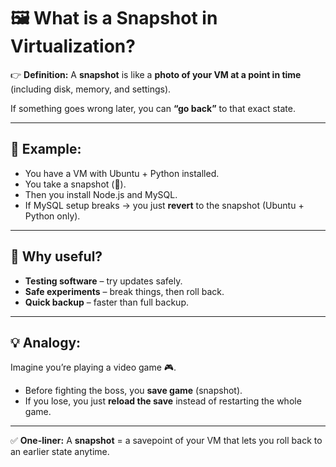 # 🖼 What is a **Snapshot** in Virtualization?

👉 **Definition:**
A **snapshot** is like a **photo of your VM at a point in time** (including disk, memory, and settings).

If something goes wrong later, you can **“go back”** to that exact state.

---

## 📌 Example:

* You have a VM with Ubuntu + Python installed.
* You take a snapshot (📸).
* Then you install Node.js and MySQL.
* If MySQL setup breaks → you just **revert** to the snapshot (Ubuntu + Python only).

---

## 🎯 Why useful?

* **Testing software** – try updates safely.
* **Safe experiments** – break things, then roll back.
* **Quick backup** – faster than full backup.

---

## 💡 Analogy:

Imagine you’re playing a video game 🎮.

* Before fighting the boss, you **save game** (snapshot).
* If you lose, you just **reload the save** instead of restarting the whole game.

---

✅ **One-liner:**
A **snapshot** = a savepoint of your VM that lets you roll back to an earlier state anytime.
